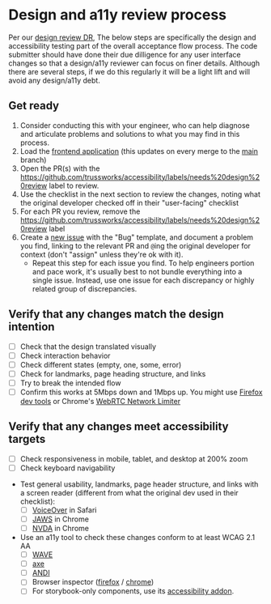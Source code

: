 # Design and a11y review process

Per our [design review DR](adr_design-review.md), The below steps are specifically the design and accessibility testing part of the overall acceptance flow process. The code submitter should have done their due dilligence for any user interface changes so that a design/a11y reviewer can focus on finer details. Although there are several steps, if we do this regularly it will be a light lift and will avoid any design/a11y debt.

## Get ready

1. Consider conducting this with your engineer, who can help diagnose and articulate problems and solutions to what you may find in this process.
2. Load the [frontend application](https://truss.works) (this updates on every merge to the [main](https://github.com/trussworks/accessibility/main) branch)
3. Open the PR(s) with the https://github.com/trussworks/accessibility/labels/needs%20design%20review label to review.
4. Use the checklist in the next section to review the changes, noting what the original developer checked off in their "user-facing" checklist
5. For each PR you review, remove the https://github.com/trussworks/accessibility/labels/needs%20design%20review label
6. Create a [new issue](https://github.com/trussworks/accessibility/issues/new/choose) with the "Bug" template, and document a problem you find, linking to the relevant PR and `@`ing the original developer for context (don't "assign" unless they're ok with it).
   * Repeat this step for each issue you find. To help engineers portion and pace work, it's usually best to not bundle everything into a single issue. Instead, use one issue for each discrepancy or highly related group of discrepancies.

## Verify that any changes match the design intention

- [ ] Check that the design translated visually
- [ ] Check interaction behavior
- [ ] Check different states (empty, one, some, error)
- [ ] Check for landmarks, page heading structure, and links
- [ ] Try to break the intended flow
- [ ] Confirm this works at 5Mbps down and 1Mbps up. You might use [Firefox dev tools](https://firefox-source-docs.mozilla.org/devtools-user/network_monitor/throttling/index.html) or Chrome's [WebRTC Network Limiter](https://chrome.google.com/webstore/detail/webrtc-network-limiter/npeicpdbkakmehahjeeohfdhnlpdklia)

## Verify that any changes meet accessibility targets

- [ ] Check responsiveness in mobile, tablet, and desktop at 200% zoom
- [ ] Check keyboard navigability

* Test general usability, landmarks, page header structure, and links with a screen reader (different from what the original dev used in their checklist):
  - [ ] [VoiceOver](https://dequeuniversity.com/screenreaders/voiceover-keyboard-shortcuts#vo-mac-basics) in Safari
  - [ ] [JAWS](https://dequeuniversity.com/screenreaders/jaws-keyboard-shortcuts#jaws-the_basics) in Chrome
  - [ ] [NVDA](https://dequeuniversity.com/screenreaders/nvda-keyboard-shortcuts#nvda-the_basics) in Chrome
* Use an a11y tool to check these changes conform to at least WCAG 2.1 AA
  - [ ] [WAVE](https://wave.webaim.org/)
  - [ ] [axe](https://www.deque.com/axe/devtools/)
  - [ ] [ANDI](https://www.ssa.gov/accessibility/andi/help/install.html#install)
  - [ ] Browser inspector ([firefox](https://firefox-source-docs.mozilla.org/devtools-user/accessibility_inspector/#accessing-the-accessibility-inspector) / [chrome](https://developer.chrome.com/docs/lighthouse/accessibility/))
  - [ ] For storybook-only components, use its [accessibility addon](https://medium.com/storybookjs/instant-accessibility-qa-linting-in-storybook-4a474b0f5347#c703).